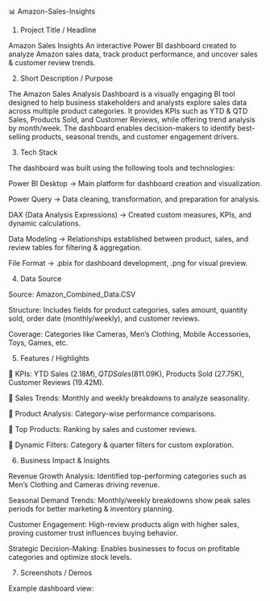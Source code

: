 📊 Amazon-Sales-Insights

1. Project Title / Headline

Amazon Sales Insights 
An interactive Power BI dashboard created to analyze Amazon sales data, track product performance, and uncover sales & customer review trends.

2. Short Description / Purpose

The Amazon Sales Analysis Dashboard is a visually engaging BI tool designed to help business stakeholders and analysts explore sales data across multiple product categories. It provides KPIs such as YTD & QTD Sales, Products Sold, and Customer Reviews, while offering trend analysis by month/week. The dashboard enables decision-makers to identify best-selling products, seasonal trends, and customer engagement drivers.

3. Tech Stack

The dashboard was built using the following tools and technologies:

Power BI Desktop → Main platform for dashboard creation and visualization.

Power Query → Data cleaning, transformation, and preparation for analysis.

DAX (Data Analysis Expressions) → Created custom measures, KPIs, and dynamic calculations.

Data Modeling → Relationships established between product, sales, and review tables for filtering & aggregation.

File Format → .pbix for dashboard development, .png for visual preview.

4. Data Source

Source: Amazon_Combined_Data.CSV

Structure: Includes fields for product categories, sales amount, quantity sold, order date (monthly/weekly), and customer reviews.

Coverage: Categories like Cameras, Men’s Clothing, Mobile Accessories, Toys, Games, etc.

5. Features / Highlights

📌 KPIs: YTD Sales ($2.18M), QTD Sales ($811.09K), Products Sold (27.75K), Customer Reviews (19.42M).

📌 Sales Trends: Monthly and weekly breakdowns to analyze seasonality.

📌 Product Analysis: Category-wise performance comparisons.

📌 Top Products: Ranking by sales and customer reviews.

📌 Dynamic Filters: Category & quarter filters for custom exploration.

6. Business Impact & Insights

Revenue Growth Analysis: Identified top-performing categories such as Men’s Clothing and Cameras driving revenue.

Seasonal Demand Trends: Monthly/weekly breakdowns show peak sales periods for better marketing & inventory planning.

Customer Engagement: High-review products align with higher sales, proving customer trust influences buying behavior.

Strategic Decision-Making: Enables businesses to focus on profitable categories and optimize stock levels.

7. Screenshots / Demos

Example dashboard view:
